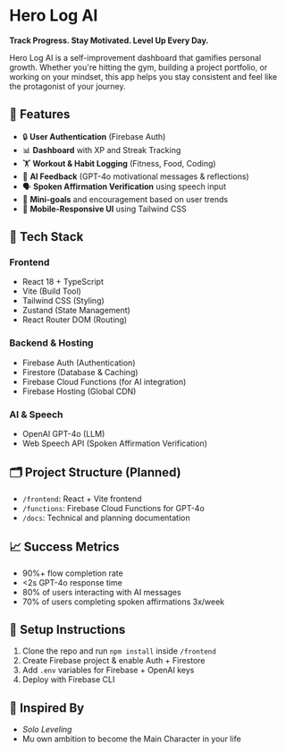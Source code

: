
# Hero Log AI

**Track Progress. Stay Motivated. Level Up Every Day.**

Hero Log AI is a self-improvement dashboard that gamifies personal growth. Whether you're hitting the gym, building a project portfolio, or working on your mindset, this app helps you stay consistent and feel like the protagonist of your journey.

## 🚀 Features

* 🔒 **User Authentication** (Firebase Auth)
* 📊 **Dashboard** with XP and Streak Tracking
* 🏋️ **Workout & Habit Logging** (Fitness, Food, Coding)
* 🧠 **AI Feedback** (GPT-4o motivational messages & reflections)
* 🗣️ **Spoken Affirmation Verification** using speech input
* 🎯 **Mini-goals** and encouragement based on user trends
* 📱 **Mobile-Responsive UI** using Tailwind CSS

## 🧱 Tech Stack

### Frontend

* React 18 + TypeScript
* Vite (Build Tool)
* Tailwind CSS (Styling)
* Zustand (State Management)
* React Router DOM (Routing)

### Backend & Hosting

* Firebase Auth (Authentication)
* Firestore (Database & Caching)
* Firebase Cloud Functions (for AI integration)
* Firebase Hosting (Global CDN)

### AI & Speech

* OpenAI GPT-4o (LLM)
* Web Speech API (Spoken Affirmation Verification)

## 🗂️ Project Structure (Planned)

* `/frontend`: React + Vite frontend
* `/functions`: Firebase Cloud Functions for GPT-4o
* `/docs`: Technical and planning documentation

## 📈 Success Metrics

* 90%+ flow completion rate
* <2s GPT-4o response time
* 80% of users interacting with AI messages
* 70% of users completing spoken affirmations 3x/week

## 🔧 Setup Instructions

1. Clone the repo and run `npm install` inside `/frontend`
2. Create Firebase project & enable Auth + Firestore
3. Add `.env` variables for Firebase + OpenAI keys
4. Deploy with Firebase CLI

## 🧠 Inspired By

* *Solo Leveling*
* Mu own ambition to become the Main Character in your life
